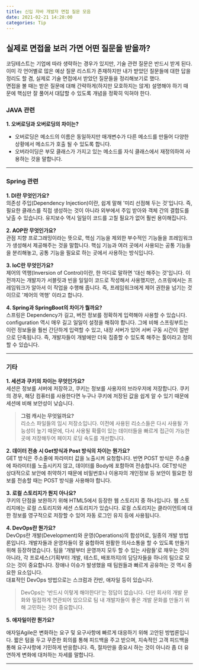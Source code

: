 ```yaml
---
title: 신입 자바 개발자 면접 질문 모음  
date: 2021-02-21 14:28:00
categories: Tip
---
```


## 실제로 면접을 보러 가면 어떤 질문을 받을까? 
코딩테스트는 기업에 따라 생략하는 경우가 있지만, 기술 관련 질문은 반드시 받게 된다.  
이미 각 언어별로 많은 예상 질문 리스트가 존재하지만 내가 받았던 질문들에 대한 답을 정리도 할 겸, 실제로 기술 면접에서 받았던 질문들을 정리해보기로 했다.  
면접을 볼 때는 받은 질문에 대해 간략하게(하지만 모호하지는 않게) 설명해야 하기 때문에 핵심만 잘 풀어서 대답할 수 있도록 개념을 정확히 익혀야 한다.

### JAVA 관련
**1. 오버로딩과 오버로딩의 차이는?**  
- 오버로딩은 메소드의 이름은 동일하지만 매개변수가 다른 메소드를 만들어 다양한 상황에서 메소드가 호출 될 수 있도록 합니다.  
- 오버라이딩은 부모 클래스가 가지고 있는 메소드를 자식 클래스에서 재정의하여 사용하는 것을 말합니다. 

---
### Spring 관련
**1. DI란 무엇인가요?**  
의존성 주입(Dependency Injection)이란, 쉽게 말해 '미리 선점해 두는 것'입니다. 즉, 필요한 클래스를 직접 생성하는 것이 아니라 외부에서 주입 받아와 객체 간의 결합도를 낮출 수 있습니다. 유지보수 역시 일일이 코드를 고칠 필요가 없어 훨씬 용이해집니다. 

**2. AOP란 무엇인가요?**  
관점 지향 프로그래밍이라는 뜻으로, 핵심 기능을 제외한 부수적인 기능들을 프레임워크가 생성해서 제공해주는 것을 말합니다. 핵심 기능과 여러 곳에서 사용되는 공통 기능들을 분리해놓고, 공통 기능을 필요로 하는 곳에서 사용하는 방식입니다. 

**3. IoC란 무엇인가요?**  
제어의 역행(Inversion of Control)이란, 한 마디로 말하면 '대신 해주는 것'입니다. 이전까지는 개발자가 서블릿과 빈을 일일이 코드로 작성해서 사용했지만, 스프링에서는 프레임워크가 알아서 이 작업을 수행해 줍니다. 즉, 프레임워크에게 제어 권한을 넘기는 것이므로 '제어의 역행' 이라고 합니다.  

**4. Spring과 SpringBoot의 차이가 뭘까요?**  
스프링은 Dependency가 길고, 버전 정보를 정확하게 입력해야 사용할 수 있습니다. configuration 역시 매우 길고 일일이 설정을 해줘야 합니다. 그에 비해 스프링부트는 이런 정보들을 훨씬 간단하게 입력할 수 있고, 내장 서버가 있어 서버 구동 시간이 절반으로 단축됩니다. 즉, 개발자들이 개발에만 더욱 집중할 수 있도록 해주는 툴이라고 정의할 수 있습니다.

---

### 기타 
**1. 세션과 쿠키의 차이는 무엇인가요?**  
세션은 정보를 서버에 저장하고, 쿠키는 정보를 사용자의 브라우저에 저장합니다. 쿠키의 경우, 해당 컴퓨터를 사용한다면 누구나 쿠키에 저장된 값을 쉽게 알 수 있기 때문에 세션에 비해 보안성이 낮습니다. 
> **그럼 캐시는 무엇일까요?**  
리소스 파일들의 임시 저장소입니다. 이전에 사용된 리소스들은 다시 사용될 가능성이 높기 때문에, 다시 사용될 확률이 있는 데이터들을 빠르게 접근이 가능한 곳에 저장해두어 페이지 로딩 속도를 개선합니다.

**2. 데이터 전송 시 Get방식과 Post 방식의 차이는 뭔가요?**  
GET 방식은 주소줄에 파라미터 값을 노출시켜 요청합니다. 반면 POST 방식은 주소줄에 파라미터를 노출시키지 않고, 데이터를 Body에 포함하여 전송합니다. GET방식은 상대적으로 보안에 취약하기 때문에 비밀번호나 이용자의 개인정보 등 보안이 필요한 정보를 전송할 때는 POST 방식을 사용해야 합니다.

**3. 로컬 스토리지가 뭔지 아나요?**  
쿠키의 단점을 보완하기 위해 HTML5에서 등장한 웹 스토리지 중 하나입니다. 웹 스토리지에는 로컬 스토리지와 세션 스토리지가 있습니다. 로컬 스토리지는 클라이언트에 대한 정보를 영구적으로 저장할 수 있어 자동 로그인 유지 등에 사용됩니다. 


**4. DevOps란 뭔가요?**  
DevOps란 개발(Development)와 운영(Operations)의 합성어로, 일종의 개발 방법론입니다. 개발자들과 운영자들이 잘 융합하여 원활한 의사소통을 할 수 있도록 만들기 위해 등장하였습니다. 팀을 '개발부터 운영까지 모두 할 수 있는 사람들'로 채우는 것이 아니라, 각 프로세스(기획부터 개발, 테스트, 배포까지)의 담당자들을 하나의 팀으로 모으는 것이 중요합니다. 장애나 이슈가 발생했을 때 팀원들과 빠르게 공유하는 것 역시 중요한 요소입니다.  
대표적인 DevOps 방법으로는 스크럼과 칸반, 애자일 등이 있습니다.  
> DevOps는 '반드시 이렇게 해야한다!'는 정답이 없습니다. 다만 회사의 개발 문화와 밀접하게 연관되어 있으므로 팀 내 개발자들이 좋은 개발 문화를 만들기 위해 고민하는 것이 중요합니다.  


**5. 애자일이란 뭔가요?**  

애자일Agile은 변화하는 요구 및 요구사항에 빠르게 대응하기 위해 고안된 방법론입니다. 짧은 텀을 두고 꾸준한 회의를 통해 피드백을 주고 받으며, 지속적인 고객 피드백을 통해 요구사항에 기민하게 반응합니다. 즉, 절차만을 중요시 하는 것이 아니라 좀 더 유연하게 변화에 대처하는 자세를 말합니다. 

---
